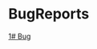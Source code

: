 # BugReports

[1# Bug](https://docs.google.com/spreadsheets/d/1QTVahveOiUaTHQXnfhOMtKX2Ht92IDFJAzKiNRCgOx0/edit?usp=sharing)
